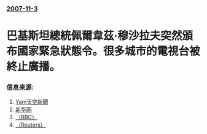### [2007-11-3](/news/2007/11/3/index.md)

##### 
# 巴基斯坦總統佩爾韋茲·穆沙拉夫突然頒布國家緊急狀態令。很多城市的電視台被終止廣播。




### 信息来源:

1. [Yam天空新聞](http://news.yam.com/afp/international/200711/20071103922103.html)
2. [新华网](http://news.xinhuanet.com/newscenter/2007-11/03/content_7007504.htm)
3. [（BBC）](http://news.bbc.co.uk/1/hi/world/south_asia/7076670.stm)
4. [（Reuters）](http://www.reuters.com/article/newsOne/idUSCOL19928320071103)
